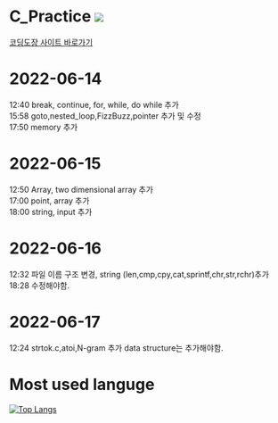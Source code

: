 # C_Practice <img src="https://img.shields.io/badge/C-#A8B9CC?style=flat-square&logo=C&logoColor=#A8B9CC"/>
[코딩도장 사이트 바로가기](https://dojang.io/course/view.php?id=2)

# 2022-06-14
12:40 break, continue, for, while, do while 추가  
15:58 goto,nested_loop,FizzBuzz,pointer 추가 및 수정    
17:50 memory 추가  

# 2022-06-15
12:50 Array, two dimensional array 추가    
17:00 point, array 추가  
18:00 string, input 추가  
# 2022-06-16
12:32 파일 이름 구조 변경, string (len,cmp,cpy,cat,sprintf,chr,str,rchr)추가  
18:28 수정해야함.  
# 2022-06-17
12:24 strtok.c,atoi,N-gram 추가 data structure는 추가해야함.  
# Most used languge 
[![Top Langs](https://github-readme-stats.vercel.app/api/top-langs/?username=heejae101)](https://github.com/heejae101/github-readme-stats)
